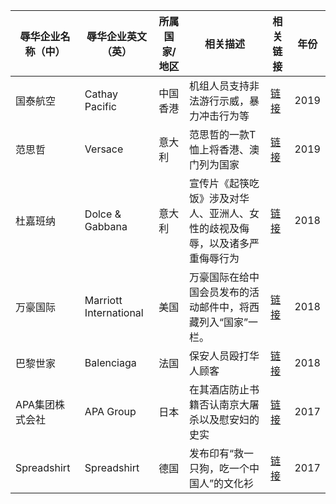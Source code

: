 |辱华企业名称（中）|辱华企业英文（英）|所属国家/地区|相关描述|相关链接|年份|
|---|---|---|---|---|---|
|国泰航空|Cathay Pacific|中国香港|机组人员支持非法游行示威，暴力冲击行为等|[链接](https://zh.wikipedia.org/zh-cn/國泰航空#中国民航局向國泰發安全警示_禁「非法遊行」職員飛內地)|2019|
|范思哲|Versace|意大利|范思哲的一款T恤上将香港、澳门列为国家|[链接](https://news.sina.com.cn/c/2019-08-11/doc-ihytcerm9986683.shtml)|2019|
|杜嘉班纳|Dolce & Gabbana|意大利|宣传片《起筷吃饭》涉及对华人、亚洲人、女性的歧视及侮辱，以及诸多严重侮辱行为|[链接](https://zh.wikipedia.org/wiki/杜嘉班纳#辱华)|2018|
|万豪国际|Marriott International|美国|万豪国际在给中国会员发布的活动邮件中，将西藏列入“国家”一栏。|[链接](https://zh.wikipedia.org/zh-cn/萬豪國際#争议)|2018|
|巴黎世家|Balenciaga|法国|保安人员殴打华人顾客|[链接](https://zh.wikipedia.org/zh-cn/巴黎世家#涉嫌歧視中國人)|2018|
|APA集团株式会社|APA Group|日本|在其酒店防止书籍否认南京大屠杀以及慰安妇的史实|[链接](https://zh.wikipedia.org/zh-cn/APA集团#APA酒店放置右翼書籍事件)|2017|
|Spreadshirt|Spreadshirt|德国|发布印有“救一只狗，吃一个中国人”的文化衫|[链接](https://zh.wikipedia.org/wiki/Spreadshirt)|2017|
